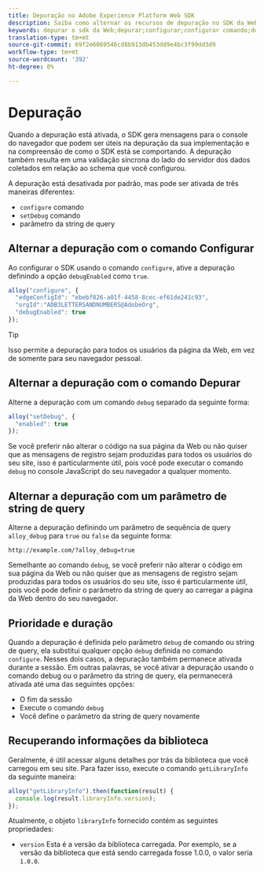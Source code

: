 ```yaml
---
title: Depuração no Adobe Experience Platform Web SDK
description: Saiba como alternar os recursos de depuração no SDK da Web do Experience Platform.
keywords: depurar o sdk da Web;depurar;configurar;configurar comando;depurar comando;edgeConfigId;setDebug;debugEnabled;debug;
translation-type: tm+mt
source-git-commit: 69f2e6069546cd8b913db453dd9e4bc3f99dd3d9
workflow-type: tm+mt
source-wordcount: '392'
ht-degree: 0%

---
```



# Depuração

Quando a depuração está ativada, o SDK gera mensagens para o console do navegador que podem ser úteis na depuração da sua implementação e na compreensão de como o SDK está se comportando. A depuração também resulta em uma validação síncrona do lado do servidor dos dados coletados em relação ao schema que você configurou.

A depuração está desativada por padrão, mas pode ser ativada de três maneiras diferentes:

* `configure` comando
* `setDebug` comando
* parâmetro da string de query

## Alternar a depuração com o comando Configurar

Ao configurar o SDK usando o comando `configure`, ative a depuração definindo a opção `debugEnabled` como `true`.

```javascript
alloy("configure", {
  "edgeConfigId": "ebebf826-a01f-4458-8cec-ef61de241c93",
  "orgId":"ADB3LETTERSANDNUMBERS@AdobeOrg",
  "debugEnabled": true
});
```

>[!TIP]
>
>Isso permite a depuração para todos os usuários da página da Web, em vez de somente para seu navegador pessoal.

## Alternar a depuração com o comando Depurar

Alterne a depuração com um comando `debug` separado da seguinte forma:

```javascript
alloy("setDebug", {
  "enabled": true
});
```

Se você preferir não alterar o código na sua página da Web ou não quiser que as mensagens de registro sejam produzidas para todos os usuários do seu site, isso é particularmente útil, pois você pode executar o comando `debug` no console JavaScript do seu navegador a qualquer momento.

## Alternar a depuração com um parâmetro de string de query

Alterne a depuração definindo um parâmetro de sequência de query `alloy_debug` para `true` ou `false` da seguinte forma:

```HTTP
http://example.com/?alloy_debug=true
```

Semelhante ao comando `debug`, se você preferir não alterar o código em sua página da Web ou não quiser que as mensagens de registro sejam produzidas para todos os usuários do seu site, isso é particularmente útil, pois você pode definir o parâmetro da string de query ao carregar a página da Web dentro do seu navegador.

## Prioridade e duração

Quando a depuração é definida pelo parâmetro `debug` de comando ou string de query, ela substitui qualquer opção `debug` definida no comando `configure`. Nesses dois casos, a depuração também permanece ativada durante a sessão. Em outras palavras, se você ativar a depuração usando o comando debug ou o parâmetro da string de query, ela permanecerá ativada até uma das seguintes opções:

* O fim da sessão
* Execute o comando `debug`
* Você define o parâmetro da string de query novamente

## Recuperando informações da biblioteca

Geralmente, é útil acessar alguns detalhes por trás da biblioteca que você carregou em seu site. Para fazer isso, execute o comando `getLibraryInfo` da seguinte maneira:

```js
alloy("getLibraryInfo").then(function(result) {
  console.log(result.libraryInfo.version);
});
```

Atualmente, o objeto `libraryInfo` fornecido contém as seguintes propriedades:

* `version` Esta é a versão da biblioteca carregada. Por exemplo, se a versão da biblioteca que está sendo carregada fosse 1.0.0, o valor seria `1.0.0`.

